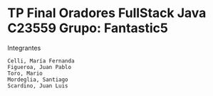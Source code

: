 
# TP Final Oradores FullStack Java C23559 Grupo: Fantastic5

Integrantes

    Celli, María Fernanda
    Figueroa, Juan Pablo
    Toro, Mario
    Mordeglia, Santiago
    Scardino, Juan Luis
